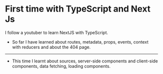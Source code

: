 # First time with TypeScript and Next Js

I follow a youtuber to learn NextJS with TypeScript.

- So far I have learned about routes, metadata, props, events, context with reducers and about the 404 page.

---------------------------------

- This time I learnt about sources, server-side components and client-side components, data fetching, loading components.
